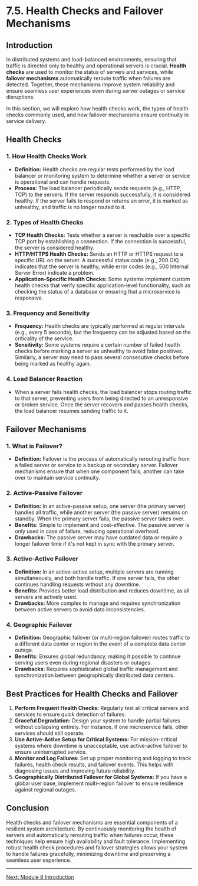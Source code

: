# 7.5. Health Checks and Failover Mechanisms

## Introduction

In distributed systems and load-balanced environments, ensuring that traffic is directed only to healthy and operational servers is crucial. **Health checks** are used to monitor the status of servers and services, while **failover mechanisms** automatically reroute traffic when failures are detected. Together, these mechanisms improve system reliability and ensure seamless user experiences even during server outages or service disruptions.

In this section, we will explore how health checks work, the types of health checks commonly used, and how failover mechanisms ensure continuity in service delivery.

## Health Checks

### 1. **How Health Checks Work**
- **Definition:** Health checks are regular tests performed by the load balancer or monitoring system to determine whether a server or service is operational and can handle requests.
- **Process:** The load balancer periodically sends requests (e.g., HTTP, TCP) to the servers. If the server responds successfully, it is considered healthy. If the server fails to respond or returns an error, it is marked as unhealthy, and traffic is no longer routed to it.

### 2. **Types of Health Checks**
- **TCP Health Checks:** Tests whether a server is reachable over a specific TCP port by establishing a connection. If the connection is successful, the server is considered healthy.
- **HTTP/HTTPS Health Checks:** Sends an HTTP or HTTPS request to a specific URL on the server. A successful status code (e.g., 200 OK) indicates that the server is healthy, while error codes (e.g., 500 Internal Server Error) indicate a problem.
- **Application-Specific Health Checks:** Some systems implement custom health checks that verify specific application-level functionality, such as checking the status of a database or ensuring that a microservice is responsive.
  
### 3. **Frequency and Sensitivity**
- **Frequency:** Health checks are typically performed at regular intervals (e.g., every 5 seconds), but the frequency can be adjusted based on the criticality of the service.
- **Sensitivity:** Some systems require a certain number of failed health checks before marking a server as unhealthy to avoid false positives. Similarly, a server may need to pass several consecutive checks before being marked as healthy again.

### 4. **Load Balancer Reaction**
- When a server fails health checks, the load balancer stops routing traffic to that server, preventing users from being directed to an unresponsive or broken service. Once the server recovers and passes health checks, the load balancer resumes sending traffic to it.

## Failover Mechanisms

### 1. **What is Failover?**
- **Definition:** Failover is the process of automatically rerouting traffic from a failed server or service to a backup or secondary server. Failover mechanisms ensure that when one component fails, another can take over to maintain service continuity.

### 2. **Active-Passive Failover**
- **Definition:** In an active-passive setup, one server (the primary server) handles all traffic, while another server (the passive server) remains on standby. When the primary server fails, the passive server takes over.
- **Benefits:** Simple to implement and cost-effective. The passive server is only used in case of failure, reducing operational overhead.
- **Drawbacks:** The passive server may have outdated data or require a longer failover time if it's not kept in sync with the primary server.

### 3. **Active-Active Failover**
- **Definition:** In an active-active setup, multiple servers are running simultaneously, and both handle traffic. If one server fails, the other continues handling requests without any downtime.
- **Benefits:** Provides better load distribution and reduces downtime, as all servers are actively used.
- **Drawbacks:** More complex to manage and requires synchronization between active servers to avoid data inconsistencies.

### 4. **Geographic Failover**
- **Definition:** Geographic failover (or multi-region failover) routes traffic to a different data center or region in the event of a complete data center outage.
- **Benefits:** Ensures global redundancy, making it possible to continue serving users even during regional disasters or outages.
- **Drawbacks:** Requires sophisticated global traffic management and synchronization between geographically distributed data centers.

## Best Practices for Health Checks and Failover

1. **Perform Frequent Health Checks:** Regularly test all critical servers and services to ensure quick detection of failures.
2. **Graceful Degradation:** Design your system to handle partial failures without collapsing entirely. For instance, if one microservice fails, other services should still operate.
3. **Use Active-Active Setup for Critical Systems:** For mission-critical systems where downtime is unacceptable, use active-active failover to ensure uninterrupted service.
4. **Monitor and Log Failures:** Set up proper monitoring and logging to track failures, health check results, and failover events. This helps with diagnosing issues and improving future reliability.
5. **Geographically Distributed Failover for Global Systems:** If you have a global user base, implement multi-region failover to ensure resilience against regional outages.

## Conclusion

Health checks and failover mechanisms are essential components of a resilient system architecture. By continuously monitoring the health of servers and automatically rerouting traffic when failures occur, these techniques help ensure high availability and fault tolerance. Implementing robust health check procedures and failover strategies allows your system to handle failures gracefully, minimizing downtime and preserving a seamless user experience.

---

[Next: Module 8 Introduction](../module_8/module_8_intro.md)
